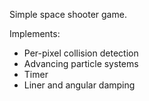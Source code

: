Simple space shooter game.

Implements:
  - Per-pixel collision detection
  - Advancing particle systems
  - Timer
  - Liner and angular damping 
